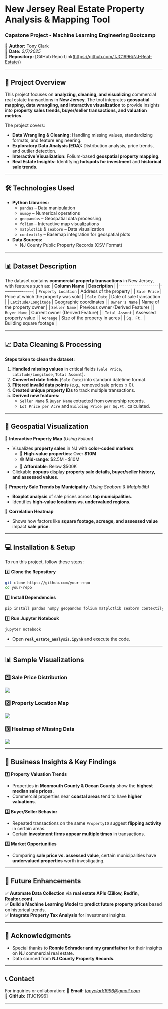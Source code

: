 # **New Jersey Real Estate Property Analysis & Mapping Tool**
### **Capstone Project - Machine Learning Engineering Bootcamp**

📍 **Author:** Tony Clark  
📅 **Date:** *2/7/2025*  
📂 **Repository:** [GitHub Repo Link(https://github.com/TJC1996/NJ-Real-Estate/)

---

## **📌 Project Overview**
This project focuses on **analyzing, cleaning, and visualizing** commercial real estate transactions in **New Jersey**. The tool integrates **geospatial mapping, data wrangling, and interactive visualization** to provide insights into **property sales trends, buyer/seller transactions, and valuation metrics.**

The project covers:
- **Data Wrangling & Cleaning:** Handling missing values, standardizing formats, and feature engineering.
- **Exploratory Data Analysis (EDA):** Distribution analysis, price trends, and outlier detection.
- **Interactive Visualization:** Folium-based **geospatial property mapping**.
- **Real Estate Insights:** Identifying **hotspots for investment** and **historical sale trends**.

---

## **🛠️ Technologies Used**
- **Python Libraries:**
  - `pandas` – Data manipulation
  - `numpy` – Numerical operations
  - `geopandas` – Geospatial data processing
  - `folium` – Interactive map visualizations
  - `matplotlib` & `seaborn` – Data visualization
  - `contextily` – Basemap integration for geospatial plots
- **Data Sources:**
  - NJ County Public Property Records (CSV Format)

---

## **📊 Dataset Description**
The dataset contains **commercial property transactions** in New Jersey, with features such as:
| **Column Name**    | **Description** |
|--------------------|---------------|
| `Property Location` | Address of the property |
| `Sale Price` | Price at which the property was sold |
| `Sale Date` | Date of sale transaction |
| `Latitude/Longitude` | Geographic coordinates |
| `Owner's Name` | Name of the property owner |
| `Seller Name` | Previous owner (Derived Feature) |
| `Buyer Name` | Current owner (Derived Feature) |
| `Total Assmnt` | Assessed property value |
| `Acreage` | Size of the property in acres |
| `Sq. Ft.` | Building square footage |

---

## **📈 Data Cleaning & Processing**
**Steps taken to clean the dataset:**
1. **Handled missing values** in critical fields (`Sale Price`, `Latitude/Longitude`, `Total Assmnt`).
2. **Converted date fields** (`Sale Date`) into standard datetime format.
3. **Filtered invalid data points** (e.g., removed sale prices ≤ 0).
4. **Created unique property IDs** to track multiple transactions.
5. **Derived new features:**
   - `Seller Name` & `Buyer Name` extracted from ownership records.
   - `Lot Price per Acre` and `Building Price per Sq.Ft.` calculated.

---

## **📍 Geospatial Visualization**
🔹 **Interactive Property Map** *(Using Folium)*
- Visualizes **property sales** in NJ with **color-coded markers**:
  - 🔴 **High-value properties**: Over **$10M**
  - 🟢 **Mid-range**: $2.5M - $10M
  - 🔵 **Affordable**: Below $500K
- Clickable **popups** display **property sale details, buyer/seller history, and assessed values**.

🔹 **Property Sale Trends by Municipality** *(Using Seaborn & Matplotlib)*
- **Boxplot analysis** of sale prices across **top municipalities**.
- Identifies **high-value locations vs. undervalued regions**.

🔹 **Correlation Heatmap**
- Shows how factors like **square footage, acreage, and assessed value** impact **sale price**.

---

## **💻 Installation & Setup**
To run this project, follow these steps:

1️⃣ **Clone the Repository**
```bash
git clone https://github.com/your-repo
cd your-repo
```

2️⃣ **Install Dependencies**
```bash
pip install pandas numpy geopandas folium matplotlib seaborn contextily
```

3️⃣ **Run Jupyter Notebook**
```bash
jupyter notebook
```
- Open **`real_estate_analysis.ipynb`** and execute the code.

---

## **📊 Sample Visualizations**
### **1️⃣ Sale Price Distribution**
![](example_sale_price_histogram.png)

### **2️⃣ Property Location Map**
![](example_folium_map.png)

### **3️⃣ Heatmap of Missing Data**
![](example_missing_data_heatmap.png)

---

## **🔮 Business Insights & Key Findings**
**1️⃣ Property Valuation Trends**
- Properties in **Monmouth County & Ocean County** show the **highest median sale prices**.
- Commercial properties near **coastal areas** tend to have **higher valuations**.

**2️⃣ Buyer/Seller Behavior**
- Repeated transactions on the same `PropertyID` suggest **flipping activity** in certain areas.
- Certain **investment firms appear multiple times** in transactions.

**3️⃣ Market Opportunities**
- Comparing **sale price vs. assessed value**, certain municipalities have **undervalued properties** worth investigating.

---

## **🚀 Future Enhancements**
✅ **Automate Data Collection** via **real estate APIs (Zillow, Redfin, Realtor.com).**  
✅ **Build a Machine Learning Model** to **predict future property prices** based on historical trends.  
✅ **Integrate Property Tax Analysis** for investment insights.  

---

## **📜 Acknowledgments**
- Special thanks to **Ronnie Schrader and my grandfather** for their insights on NJ commercial real estate.  
- Data sourced from **NJ County Property Records**.  

---

## **📞 Contact**
For inquiries or collaboration:
📩 **Email:** *tonyclark1996@gmail.com*  
🐍 **GitHub:** [TJC1996]

---
